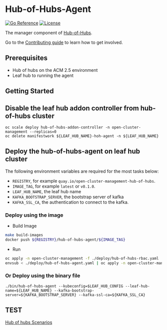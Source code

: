 [comment]: # ( Copyright Contributors to the Open Cluster Management project )

# Hub-of-Hubs-Agent

[![Go Reference](https://pkg.go.dev/badge/github.com/stolostron/hub-of-hubs-agent.svg)](https://pkg.go.dev/github.com/stolostron/hub-of-hubs-agent)
[![License](https://img.shields.io/github/license/stolostron/hub-of-hubs-agent)](/LICENSE)

The manager component of [Hub-of-Hubs](https://github.com/stolostron/hub-of-hubs).

Go to the [Contributing guide](CONTRIBUTING.md) to learn how to get involved.

## Prerequisites
- Hub of hubs on the ACM 2.5 environment
- Leaf hub to running the agent

## Getting Started

## Disable the leaf hub addon controller from hub-of-hubs cluster

```
oc scale deploy hub-of-hubs-addon-controller -n open-cluster-management --replicas=0
oc delete manifestwork ${LEAF_HUB_NAME}-hoh-agent -n ${LEAF_HUB_NAME}
```

## Deploy the hub-of-hubs-agent on leaf hub cluster

The following environment variables are required for the most tasks below:

* `REGISTRY`, for example `quay.io/open-cluster-management-hub-of-hubs`.
* `IMAGE_TAG`, for example `latest` or `v0.1.0`.
* `LEAF_HUB_NAME`, the leaf hub name
* `KAFKA_BOOTSTRAP_SERVER`, the bootstrap server of kafka
* `KAFKA_SSL_CA`, the authentication to connect to the kafka.

### Deploy using the image
- Build Image
```bash
make build-images
docker push ${REGISTRY}/hub-of-hubs-agent/${IMAGE_TAG}
```
- Run 
```bash
oc apply -n open-cluster-management -f ./deploy/hub-of-hubs-rbac.yaml
envsub < ./deploy/hub-of-hubs-agent.yaml | oc apply -n open-cluster-management -f -
```

### Or Deploy using the binary file
```
./bin/hub-of-hubs-agent --kubeconfig=$LEAF_HUB_CONFIG --leaf-hub-name=${LEAF_HUB_NAME} --kafka-bootstrap-server=${KAFKA_BOOTSTRAP_SERVER} --kafka-ssl-ca=${KAFKA_SSL_CA}
```

## TEST
[Hub of hubs Scenarios](https://docs.google.com/document/d/1a0cX_FzMXQaMM_HyBolXir2ce7XAab-re_KrQE9gp-c/edit)
